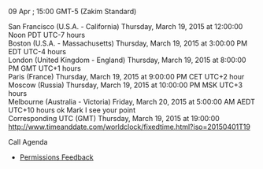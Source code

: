 09 Apr ; 15:00 GMT-5 (Zakim Standard)

San Francisco (U.S.A. - California)	Thursday, March 19, 2015 at 12:00:00 Noon	PDT	UTC-7 hours  
Boston (U.S.A. - Massachusetts)	Thursday, March 19, 2015 at 3:00:00 PM	EDT	UTC-4 hours  
London (United Kingdom - England)	Thursday, March 19, 2015 at 8:00:00 PM	GMT	UTC+1 hours  
Paris (France)	Thursday, March 19, 2015 at 9:00:00 PM	CET	UTC+2 hour  
Moscow (Russia)	Thursday, March 19, 2015 at 10:00:00 PM	MSK	UTC+3 hours  
Melbourne (Australia - Victoria)	Friday, March 20, 2015 at 5:00:00 AM	AEDT  UTC+10 hours ok Mark I see your point  
Corresponding UTC (GMT)	Thursday, March 19, 2015 at 19:00:00  
http://www.timeanddate.com/worldclock/fixedtime.html?iso=20150401T19  

Call Agenda  

* [Permissions Feedback](https://github.com/w3ctag/spec-reviews/blob/master/2015/03/Permissions.md)

